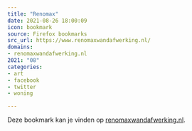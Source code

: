 ```yaml
---
title: "Renomax"
date: 2021-08-26 18:00:09
icon: bookmark
source: Firefox bookmarks
src_url: https://www.renomaxwandafwerking.nl/
domains:
- renomaxwandafwerking.nl
2021: "08"
categories:
- art
- facebook
- twitter
- woning

---
```

Deze bookmark kan je vinden op [renomaxwandafwerking.nl](https://www.renomaxwandafwerking.nl/).
